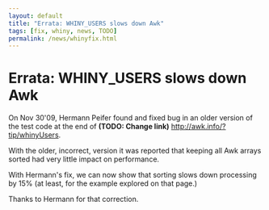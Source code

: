 ```yaml
---
layout: default
title: "Errata: WHINY_USERS slows down Awk"
tags: [fix, whiny, news, TODO]
permalink: /news/whinyfix.html
---
```


Errata: WHINY_USERS slows down Awk
==================================

On Nov 30'09, Hermann Peifer found and fixed bug in an older
version of the test code at the end of **(TODO: Change link)**
<http://awk.info/?tip/whinyUsers>.

With the older, incorrect, version it was reported that keeping all Awk
arrays sorted had very little impact on performance.

With Hermann's fix, we can now show that sorting slows down processing by 
15% (at least, for the example explored on that page.)

Thanks to Hermann for that correction.
